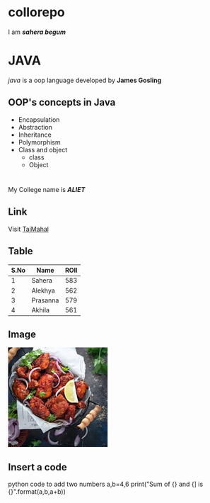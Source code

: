 # collorepo
I am ***sahera begum***
# JAVA
*java* is a oop language developed by **James Gosling**
## OOP's concepts in Java
* Encapsulation
* Abstraction
* Inheritance
* Polymorphism
* Class and object
  * class
  * Object
 #
 My College name is ***ALIET***
 ## Link
 Visit [TajMahal](https://en.wikipedia.org/wiki/Taj_Mahal)
 ## Table
 S.No|Name|ROll
 ----|----|------
 1|Sahera|583
 2|Alekhya|562
 3|Prasanna|579
 4|Akhila|561
 ## Image
 ![alt Foood](chicken_fry.jpg)
## Insert a code
python code to add two numbers
 a,b=4,6
  print("Sum of {} and {] is {}".format(a,b,a+b))
